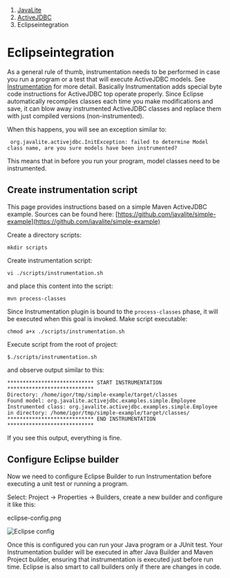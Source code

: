 <ol class=breadcrumb>
   <li><a href=/>JavaLite</a></li>
   <li><a href=/activejdbc>ActiveJDBC</a></li>
   <li class=active>Eclipseintegration</li>
</ol>
<div class=page-header>
   <h1>Eclipseintegration <small></small></h1>
</div>





As a general rule of thumb, instrumentation needs to be performed in case you run a program or a test that will execute ActiveJDBC models.
See [Instrumentation](instrumentation) for more detail. Basically Instrumentation adds special byte code instructions for ActiveJDBC top
operate properly. Since Eclipse automatically recompiles classes each time you make modifications and save, it can blow away
instrumented ActiveJDBC classes and replace them with just compiled versions (non-instrumented).

When this happens, you will see an exception similar to:
```
 org.javalite.activejdbc.InitException: failed to determine Model class name, are you sure models have been instrumented?
```
This means that in before you run your program, model classes need to be instrumented.

## Create instrumentation script

This page provides instructions based on a simple Maven ActiveJDBC example. Sources can be found here:
[https://github.com/javalite/simple-example](https://github.com/javalite/simple-example)

Create a directory scripts:

```
mkdir scripts
```

Create instrumentation script:

```
vi ./scripts/instrumentation.sh
```

and place this content into the script:

```
mvn process-classes
```

Since Instrumentation plugin is bound to the `process-classes` phase, it will be executed when this goal is invoked. Make script executable:

```
chmod a+x ./scripts/instrumentation.sh
```

Execute script from the root of project:
```
$./scripts/instrumentation.sh
```

and observe output similar to this:

```
**************************** START INSTRUMENTATION ****************************
Directory: /home/igor/tmp/simple-example/target/classes
Found model: org.javalite.activejdbc.examples.simple.Employee
Instrumented class: org.javalite.activejdbc.examples.simple.Employee in directory: /home/igor/tmp/simple-example/target/classes/
**************************** END INSTRUMENTATION ****************************
```

If you see this output, everything is fine.

## Configure Eclipse builder

Now we need to configure Eclipse Builder to run Instrumentation before executing a unit test or running a program.

Select: Project -> Properties -> Builders, create a new builder and configure it like this:

eclipse-config.png

![Eclipse config](images/eclipse-config.png)


Once this is configured you can run your Java program or a JUnit test. Your Instrumentation builder will be executed in
after Java Builder and Maven Project builder, ensuring that instrumentation is executed just before run time. Eclipse
is also smart to call builders only if there are changes in code.
